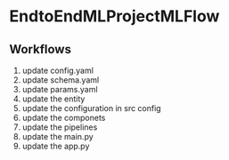 # EndtoEndMLProjectMLFlow


## Workflows
1. update config.yaml
2. update schema.yaml
3. update params.yaml
4. update the entity
5. update the configuration in src config
6. update the componets
7. update the pipelines
8. update the main.py
9. update the app.py 